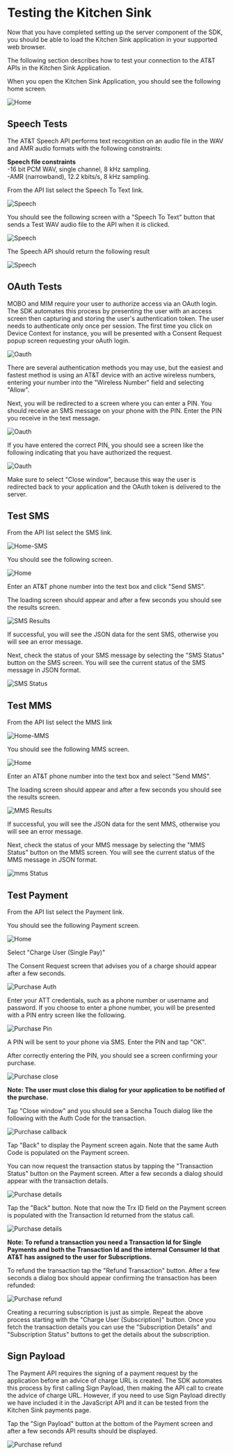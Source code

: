 Testing the Kitchen Sink
===



Now that you have completed setting up the server component of the SDK, you should be able to load the Kitchen Sink application in your supported web browser.

The following section describes how to test your connection to the AT&T APIs in the Kitchen Sink Application.

When you open the Kitchen Sink Application, you should see the following home screen.

![Home](resources/images/test-screenshots/home.png)


Speech Tests
---
The AT&T Speech API performs text recognition on an audio file in the WAV and AMR audio formats with the following constraints:

**Speech file constraints**  
-16 bit PCM WAV, single channel, 8 kHz sampling.  
-AMR (narrowband), 12.2 kbits/s, 8 kHz sampling.

From the API list select the Speech To Text link.

![Speech](resources/images/test-screenshots/home-speech.png)

You should see the following screen with a "Speech To Text" button that sends a Test WAV audio file to the API when it is clicked.

![Speech](resources/images/test-screenshots/speech.png)

The Speech API should return the following result

![Speech](resources/images/test-screenshots/speech-result.png)


OAuth Tests
---
MOBO and MIM require your user to authorize access via an OAuth login.  The SDK automates this process by presenting the user with an access screen then capturing and storing the user's authentication token.  The user needs to authenticate only once per session.  The first time you click on Device Context for instance, you will be presented with a Consent Request popup screen requesting your oAuth login.


![Oauth](resources/images/test-screenshots/oauth-one.png)

There are several authentication methods you may use, but the easiest and fastest method is using an AT&T device with an active wireless numbers, entering your number into the "Wireless Number" field and selecting "Allow".

Next, you will be redirected to a screen where you can enter a PIN.  You should receive an SMS message on your phone with the PIN.
Enter the PIN you receive in the text message.


![Oauth](resources/images/test-screenshots/oauth-pin.png)

If you have entered the correct PIN, you should see a screen like the following indicating that you have authorized the request.


![Oauth](resources/images/test-screenshots/oauth-close.png)

Make sure to select "Close window", because this way the user is redirected back to your application and the OAuth token is delivered to the server.



Test SMS
---
From the API list select the SMS link.

![Home-SMS](resources/images/test-screenshots/home-sms.png)

You should see the following screen.


![Home](resources/images/test-screenshots/sms.png)

Enter an AT&T phone number into the text box and click "Send SMS".

The loading screen should appear and after a few seconds you should see the results screen.

![SMS Results](resources/images/test-screenshots/sms-result.png)

If successful, you will see the JSON data for the sent SMS, otherwise you will see an error message.

Next, check the status of your SMS message by selecting the "SMS Status" button on the SMS screen. You 
will see the current status of the SMS message in JSON format.

![SMS Status](resources/images/test-screenshots/sms-status.png)


Test MMS
---
From the API list select the MMS link

![Home-MMS](resources/images/test-screenshots/home-mms.png)

You should see the following MMS screen.

![Home](resources/images/test-screenshots/mms.png)

Enter an AT&T phone number into the text box and select "Send MMS".

The loading screen should appear and after a few seconds you should see the results screen.

![MMS Results](resources/images/test-screenshots/mms-result.png)

If successful, you will see the JSON data for the sent MMS, otherwise you will see an error message.

Next, check the status of your MMS message by selecting the "MMS Status" button on the MMS screen. You 
will see the current status of the MMS message in JSON format.

![mms Status](resources/images/test-screenshots/mms-status.png)


Test Payment
---

From the API list select the Payment link.

You should see the following Payment screen.

![Home](resources/images/test-screenshots/payment-home.png)

Select "Charge User (Single Pay)"

The Consent Request screen that advises you of a charge should appear after a few seconds.

![Purchase Auth](resources/images/test-screenshots/payment-auth.png)

Enter your ATT credentials, such as a phone number or username and password.
If you choose to enter a phone number, you will be presented with a PIN entry screen like the following.

![Purchase Pin](resources/images/test-screenshots/payment-pin.png)

A PIN will be sent to your phone via SMS.  Enter the PIN and tap "OK".

After correctly entering the PIN, you should see a screen confirming your purchase.

![Purchase close](resources/images/test-screenshots/payment-close.png)

**Note: The user must close this dialog for your application to be notified of the purchase.**

Tap "Close window" and you should see a Sencha Touch dialog like the following with the Auth Code for the transaction.

![Purchase callback](resources/images/test-screenshots/payment-callback.png)

Tap "Back" to display the Payment screen again.  Note that the same Auth Code is populated on the Payment screen.

You can now request the transaction status by tapping the "Transaction Status" button on the Payment screen.
After a few seconds a dialog should appear with the transaction details.


![Purchase details](resources/images/test-screenshots/payment-status.png)

Tap the "Back" button. Note that now the Trx ID field on the Payment screen is populated with the Transaction Id returned from the status call.

![Purchase details](resources/images/test-screenshots/payment-details.png)

**Note: To refund a transaction you need a Transaction Id for Single Payments and both the Transaction Id and the internal Consumer Id that AT&T has assigned to the user for Subscriptions.**

To refund the transaction tap the "Refund Transaction" button. After a few seconds a dialog box should appear confirming the transaction has been refunded:

![Purchase refund](resources/images/test-screenshots/payment-refund.png)


Creating a recurring subscription is just as simple.  Repeat the above process starting with the "Charge User (Subscription)" button. Once you fetch the transaction details you can use the "Subscription Details" and "Subscription Status" buttons to get the details about the subscription.

Sign Payload
---
The Payment API requires the signing of a payment request by the application before an advice of charge URL is created.  The SDK automates this process by first calling Sign Payload, then making the API call to create the advice of charge URL.  However, if you need to use Sign Payload directly we have included it in the JavaScript API and it can be tested from the Kitchen Sink payments page.

Tap the "Sign Payload" button at the bottom of the Payment screen and after a few seconds API results should be displayed.

![Purchase refund](resources/images/test-screenshots/payment-sign.png)
